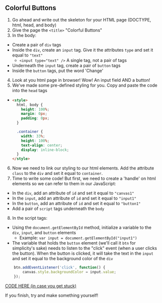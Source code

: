 ## Colorful Buttons

1. Go ahead and write out the skeleton for your HTML page (DOCTYPE, html, head, and body)
2. Give the page the `<title>` "Colorful Buttons"
3. In the body:
  * Create a pair of `div` tags
  * Inside the `div`, create an `input` tag. Give it the attributes `type` and set it equal to `"text"`
    * `<input type="text" />` A single tag, not a pair of tags
  * Underneath the `input` tag, create a pair of `button` tags
  * Inside the `button` tags, put the word 'Change'
4. Look at you html page in browser! Wow! An input field AND a button!
5. We've made some pre-defined styling for you. Copy and paste the code into the `head` tags
  * ```html
    <style>
      html, body {
        height: 100%;
        margin: 0px;
        padding: 0px;
      }

      .container {
        width: 33%;
        height: 100%;
        text-align: center;
        display: inline-block;
      }
    </style>
    ```
6.  Now we need to link our styling to our html elements. Add the attribute `class` to the `div` and set it equal to `container`.
7. Time to write some code! But first, we need to create a 'handle' on html elements so we can refer to them in our JavaScript:
  * In the `div`, add an attribute of `id` and set it equal to `"canvas1"`
  * In the `input`, add an attribute of `id` and set it equal to `"input1"`
  * In the `button`, add an attribute of `id` and set it equal to `"button1"`
  * Add a pair of `script` tags underneath the `body`
8. In the script tags:
  * Using the `document.getElementById` method, initialize a variable to the `div`, `input`, and `button` elements
    * Example: `var input = document.getElementById("input1")`
  * The variable that holds the `button` element (we'll call it `btn` for simplicity's sake) needs to listen to the "click" event (when a user clicks the button). When the button is clicked, it will take the text in the `input` and set it equal to the background color of the `div`
  
```javascript
    btn.addEventListener('click', function() {
        canvas.style.backgroundColor = input.value;
    });
```

[CODE HERE (in case you get stuck)](./colorful_buttons.html)

If you finish, try and make something yourself!
